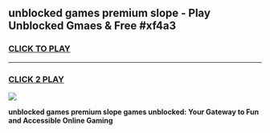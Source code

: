 
## unblocked games premium slope - Play Unblocked Gmaes & Free #xf4a3
<h3>
<a href="https://news.freeplayer.one?title=unblocked_games_premium_slope&ref=03M">CLICK TO PLAY</a></h3>
<hr>

<h3>
<a href="https://news.freeplayer.one?title=unblocked_games_premium_slope&ref=03M">CLICK 2 PLAY</a>
  
</h3>

<a href="https://news.freeplayer.one?title=unblocked_games_premium_slope&ref=03M"><img src="https://clearcache.store/games.png"></a>


**unblocked games premium slope games unblocked: Your Gateway to Fun and Accessible Online Gaming**
